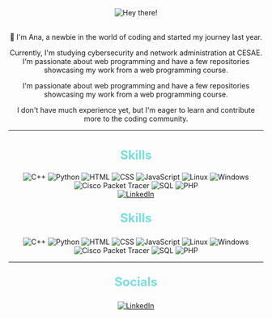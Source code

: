 <div align="center">
  <img src="https://media.giphy.com/media/cJSDRt8csBx0A7YFfh/giphy.gif" alt="Hey there!">
</div>

<br> 

<p align="center">👋 I'm Ana, a newbie in the world of coding and started my journey last year. </p>

<p align="center"> Currently, I'm studying cybersecurity and network administration at CESAE. I'm passionate about web programming and have a few repositories showcasing my work from a web programming course.</p>

<p align="center"> I'm passionate about web programming and have a few repositories showcasing my work from a web programming course.</p>

<p align="center"> I don't have much experience yet, but I'm eager to learn and contribute more to the coding community.</p>

<hr> 

<div align="center">
  <h2 style="font-size: 24px; font-weight: bold; color: #78DEDE;">Skills</h2>
</div>

<div align="center">
  <!-- Add your skills with logos here -->
  <img src="https://img.shields.io/badge/-C++-blue?style=for-the-badge&logo=c%2B%2B&logoColor=white" alt="C++">
  <img src="https://img.shields.io/badge/-Python-blue?style=for-the-badge&logo=python&logoColor=white" alt="Python">
  <img src="https://img.shields.io/badge/-HTML-blue?style=for-the-badge&logo=html5&logoColor=white" alt="HTML">
  <img src="https://img.shields.io/badge/-CSS-blue?style=for-the-badge&logo=css3&logoColor=white" alt="CSS">
  <img src="https://img.shields.io/badge/-JavaScript-blue?style=for-the-badge&logo=javascript&logoColor=white" alt="JavaScript">
  <img src="https://img.shields.io/badge/-Linux-blue?style=for-the-badge&logo=linux&logoColor=white" alt="Linux">
  <img src="https://img.shields.io/badge/-Windows-blue?style=for-the-badge&logo=windows&logoColor=white" alt="Windows">
  <img src="https://img.shields.io/badge/-Cisco%20Packet%20Tracer-blue?style=for-the-badge&logo=cisco&logoColor=white" alt="Cisco Packet Tracer">
  <img src="https://img.shields.io/badge/-SQL-blue?style=for-the-badge&logo=mysql&logoColor=white" alt="SQL">
  <img src="https://img.shields.io/badge/-PHP-blue?style=for-the-badge&logo=php&logoColor=white" alt="PHP">
</div>

<div align="center">
  <a href="https://www.linkedin.com/in/anatx/">
    <img src="https://img.shields.io/badge/-LinkedIn-blue?style=for-the-badge&logo=LinkedIn&logoColor=white" alt="LinkedIn">
  </a>
</div>



<p align="center" style="font-size: 24px; font-weight: bold; color: #78DEDE;">Skills</p> 

<div align="center">
  <img src="https://img.shields.io/badge/-C++-blue?style=for-the-badge&logo=c%2B%2B&logoColor=white" alt="C++">
  <img src="https://img.shields.io/badge/-Python-blue?style=for-the-badge&logo=python&logoColor=white" alt="Python">
  <img src="https://img.shields.io/badge/-HTML-blue?style=for-the-badge&logo=html5&logoColor=white" alt="HTML">
  <img src="https://img.shields.io/badge/-CSS-blue?style=for-the-badge&logo=css3&logoColor=white" alt="CSS">
  <img src="https://img.shields.io/badge/-JavaScript-blue?style=for-the-badge&logo=javascript&logoColor=white" alt="JavaScript">
  <img src="https://img.shields.io/badge/-Linux-blue?style=for-the-badge&logo=linux&logoColor=white" alt="Linux">
  <img src="https://img.shields.io/badge/-Windows-blue?style=for-the-badge&logo=windows&logoColor=white" alt="Windows">
  <img src="https://img.shields.io/badge/-Cisco%20Packet%20Tracer-blue?style=for-the-badge&logo=cisco&logoColor=white" alt="Cisco Packet Tracer">
  <img src="https://img.shields.io/badge/-SQL-blue?style=for-the-badge&logo=mysql&logoColor=white" alt="SQL">
  <img src="https://img.shields.io/badge/-PHP-blue?style=for-the-badge&logo=php&logoColor=white" alt="PHP">
</div>

<hr> 

<p align="center" style="font-size: 24px; font-weight: bold; color: #78DEDE;">Socials</p>

<div align="center">
  <a href="https://www.linkedin.com/in/anatx/">
    <img src="https://img.shields.io/badge/-LinkedIn-blue?style=for-the-badge&logo=LinkedIn&logoColor=white" alt="LinkedIn">
  </a>
</div>
